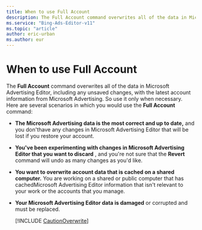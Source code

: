 ```yaml
---
title: When to use Full Account
description: The Full Account command overwrites all of the data in Microsoft Advertising Editor , including any unsaved changes, with the latest account information from Microsoft Advertising, so use it only when necessary.
ms.service: "Bing-Ads-Editor-v11"
ms.topic: "article"
author: eric-urban
ms.author: eur
---
```


# When to use Full Account

The **Full Account** command overwrites all of the data in Microsoft Advertising Editor, including any unsaved changes, with the latest account information from Microsoft Advertising. So use it only when necessary. Here are several scenarios in which you would use the **Full Account** command:

- **The Microsoft Advertising data is the most correct and up to date,**  and you don'thave any changes in Microsoft Advertising Editor that will be lost if you restore your account.
- **You've been experimenting with changes in Microsoft Advertising Editor that you want to discard** , and you're not sure that the **Revert** command will undo as many changes as you'd like.
- **You want to overwrite account data that is cached on a shared computer.**  You are working on a shared or public computer that has cachedMicrosoft Advertising Editor information that isn't relevant to your work or the accounts that you manage.
- **Your Microsoft Advertising Editor data is damaged**  or corrupted and must be replaced.

  [!INCLUDE [CautionOverwrite](./includes/CautionOverwrite.md)]

